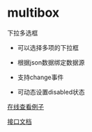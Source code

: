 # multibox

下拉多选框

- 可以选择多项的下拉框
- 根据json数据绑定数据源


- 支持change事件
- 可动态设置disabled状态




[在线查看例子](https://zhizao.github.io/multibox/demo/demo.html)



[接口文档](接口文档.md)









